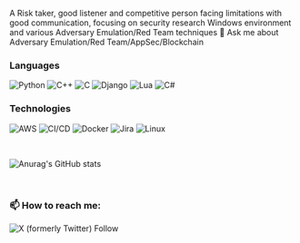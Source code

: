 A Risk taker, good listener and competitive person facing limitations with good communication, focusing on security research Windows environment and various Adversary Emulation/Red Team techniques 💬 Ask me about Adversary Emulation/Red Team/AppSec/Blockchain

### Languages

![Python](https://img.shields.io/badge/-Python-000?&logo=Python)
![C++](https://img.shields.io/badge/-C++-000?&logo=c%2b%2b&logoColor=00599C)
![C](https://img.shields.io/badge/-C-000?&logo=C)
![Django](https://img.shields.io/badge/-Django-000?&logo=Django)
![Lua](https://img.shields.io/badge/-Lua-000?&logo=Lua)
![C#](https://img.shields.io/badge/-CSharp-000?&logo=Csharp)


### Technologies

![AWS](https://img.shields.io/badge/-AWS-000?&logo=Amazon-AWS&logoColor=fff)
![CI/CD](https://img.shields.io/badge/-CI%2FCD-000?&logo=CircleCI&logoColor=fff)
![Docker](https://img.shields.io/badge/-Docker-000?&logo=Docker)
![Jira](https://img.shields.io/badge/-Jira-000?&logo=Jira-Software&logoColor=0052CC)
![Linux](https://img.shields.io/badge/-Linux-000?&logo=Linux&logoColor=FCC624)

<br/>

![Anurag's GitHub stats](https://github-readme-stats.vercel.app/api?username=safebuffer&show_icons=true&theme=radical)

<br/>

### 📫 How to reach me: 

![X (formerly Twitter) Follow](https://img.shields.io/twitter/follow/safe_buffer)
